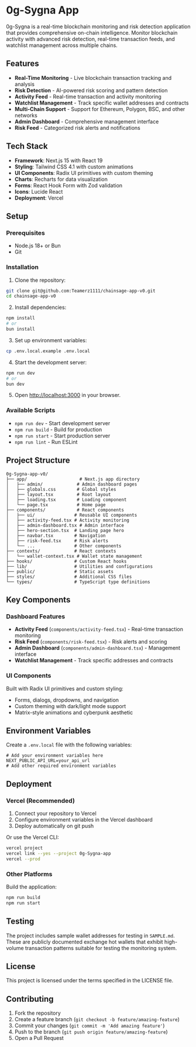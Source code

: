 # 0g-Sygna App

0g-Sygna is a real-time blockchain monitoring and risk detection application that provides comprehensive on-chain intelligence. Monitor blockchain activity with advanced risk detection, real-time transaction feeds, and watchlist management across multiple chains.

## Features

- **Real-Time Monitoring** - Live blockchain transaction tracking and analysis
- **Risk Detection** - AI-powered risk scoring and pattern detection
- **Activity Feed** - Real-time transaction and activity monitoring
- **Watchlist Management** - Track specific wallet addresses and contracts
- **Multi-Chain Support** - Support for Ethereum, Polygon, BSC, and other networks
- **Admin Dashboard** - Comprehensive management interface
- **Risk Feed** - Categorized risk alerts and notifications

## Tech Stack

- **Framework**: Next.js 15 with React 19
- **Styling**: Tailwind CSS 4.1 with custom animations
- **UI Components**: Radix UI primitives with custom theming
- **Charts**: Recharts for data visualization
- **Forms**: React Hook Form with Zod validation
- **Icons**: Lucide React
- **Deployment**: Vercel

## Setup

### Prerequisites

- Node.js 18+ or Bun
- Git

### Installation

1. Clone the repository:
```bash
git clone git@github.com:Teamerz1111/chainsage-app-v0.git
cd chainsage-app-v0
```

2. Install dependencies:
```bash
npm install
# or
bun install
```

3. Set up environment variables:
```bash
cp .env.local.example .env.local
```

4. Start the development server:
```bash
npm run dev
# or
bun dev
```

5. Open [http://localhost:3000](http://localhost:3000) in your browser.

### Available Scripts

- `npm run dev` - Start development server
- `npm run build` - Build for production
- `npm run start` - Start production server
- `npm run lint` - Run ESLint

## Project Structure

```
0g-Sygna-app-v0/
├── app/                    # Next.js app directory
│   ├── admin/             # Admin dashboard pages
│   ├── globals.css        # Global styles
│   ├── layout.tsx         # Root layout
│   ├── loading.tsx        # Loading component
│   └── page.tsx           # Home page
├── components/            # React components
│   ├── ui/               # Reusable UI components
│   ├── activity-feed.tsx # Activity monitoring
│   ├── admin-dashboard.tsx # Admin interface
│   ├── hero-section.tsx  # Landing page hero
│   ├── navbar.tsx        # Navigation
│   ├── risk-feed.tsx     # Risk alerts
│   └── ...               # Other components
├── contexts/             # React contexts
│   └── wallet-context.tsx # Wallet state management
├── hooks/                # Custom React hooks
├── lib/                  # Utilities and configurations
├── public/               # Static assets
├── styles/               # Additional CSS files
└── types/                # TypeScript type definitions
```

## Key Components

### Dashboard Features
- **Activity Feed** (`components/activity-feed.tsx`) - Real-time transaction monitoring
- **Risk Feed** (`components/risk-feed.tsx`) - Risk alerts and scoring
- **Admin Dashboard** (`components/admin-dashboard.tsx`) - Management interface
- **Watchlist Management** - Track specific addresses and contracts

### UI Components
Built with Radix UI primitives and custom styling:
- Forms, dialogs, dropdowns, and navigation
- Custom theming with dark/light mode support
- Matrix-style animations and cyberpunk aesthetic

## Environment Variables

Create a `.env.local` file with the following variables:

```env
# Add your environment variables here
NEXT_PUBLIC_API_URL=your_api_url
# Add other required environment variables
```

## Deployment

### Vercel (Recommended)

1. Connect your repository to Vercel
2. Configure environment variables in the Vercel dashboard
3. Deploy automatically on git push

Or use the Vercel CLI:

```bash
vercel project
vercel link --yes --project 0g-Sygna-app
vercel --prod
```

### Other Platforms

Build the application:

```bash
npm run build
npm run start
```

## Testing

The project includes sample wallet addresses for testing in `SAMPLE.md`. These are publicly documented exchange hot wallets that exhibit high-volume transaction patterns suitable for testing the monitoring system.

## License

This project is licensed under the terms specified in the LICENSE file.

## Contributing

1. Fork the repository
2. Create a feature branch (`git checkout -b feature/amazing-feature`)
3. Commit your changes (`git commit -m 'Add amazing feature'`)
4. Push to the branch (`git push origin feature/amazing-feature`)
5. Open a Pull Request